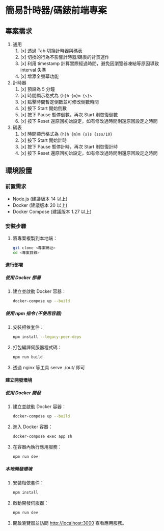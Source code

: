 # 簡易計時器/碼錶前端專案

## 專案需求

1. 通用
   1. [x] 透過 Tab 切換計時器與碼表
   2. [x] 切換的行為不影響計時器/碼表的背景運作
   3. [x] 利用 timestamp 計算實際經過時間，避免因瀏覽器凍結等原因導致 interval 失準
   4. [x] 增添全螢幕功能
2. 計時器
   1. [x] 預設為 5 分鐘
   2. [x] 時間顯示格式為 `{h}h {m}m {s}s`
   3. [x] 點擊時間暫定倒數並可修改倒數時間
   4. [x] 按下 Start 開始倒數
   5. [x] 按下 Pause 暫停倒數，再次 Start 則恢復倒數
   6. [x] 按下 Reset 還原回初始設定，如有修改過時間則還原回設定之時間
3. 碼表
   1. [x] 時間顯示格式為 `{h}h {m}m {s}s {sss/10}`
   2. [x] 按下 Start 開始計時
   3. [x] 按下 Pause 暫停計時，再次 Start 則恢復計時
   4. [x] 按下 Reset 還原回初始設定，如有修改過時間則還原回設定之時間

## 環境設置

### 前置需求

- Node.js (建議版本 14 以上)
- Docker (建議版本 20 以上)
- Docker Compose (建議版本 1.27 以上)

### 安裝步驟

1. 將專案複製到本地端：

   ```sh
   git clone <專案網址>
   cd <專案目錄>
   ```

#### 進行部署

##### 使用 Docker 部署

1. 建立並啟動 Docker 容器：

   ```sh
   docker-compose up --build
   ```

##### 使用 npm 指令 (不使用容器)

1. 安裝相依套件：

   ```sh
   npm install --legacy-peer-deps
   ```

2. 打包編譯伺服器程式碼：

   ```sh
   npm run build
   ```

3. 透過 nginx 等工具 serve ./out/ 即可

#### 建立開發環境

##### 使用 Docker 開發

1. 建立並啟動 Docker 容器：

   ```sh
   docker-compose up --build
   ```

2. 進入 Docker 容器：

   ```sh
   docker-compose exec app sh
   ```

3. 在容器內執行應用服務：

   ```sh
   npm run dev
   ```

##### 本地開發環境

1. 安裝相依套件：

   ```sh
   npm install
   ```

2. 啟動開發伺服器：

   ```sh
   npm run dev
   ```

3. 開啟瀏覽器並訪問 <http://localhost:3000> 查看應用服務。
